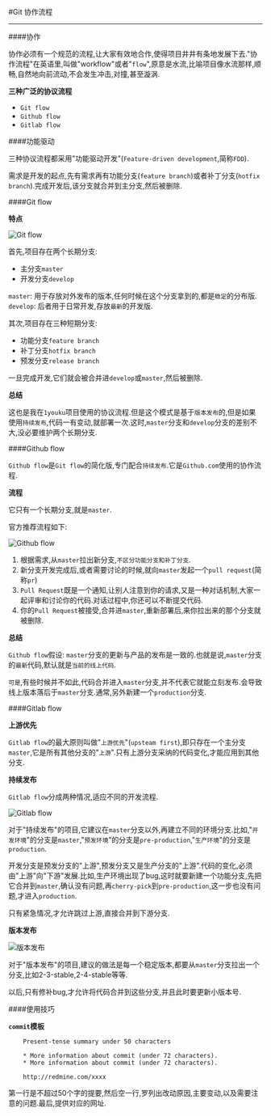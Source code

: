 #Git 协作流程

---

####协作

协作必须有一个规范的流程,让大家有效地合作,使得项目井井有条地发展下去."协作流程"在英语里,叫做"workflow"或者"`flow`",原意是水流,比喻项目像水流那样,顺畅,自然地向前流动,不会发生冲击,对撞,甚至漩涡.

**三种广泛的协议流程**

* `Git flow`
* `Github flow`
* `Gitlab flow`

####功能驱动

三种协议流程都采用"功能驱动开发"(`Feature-driven development`,简称`FDD`).

需求是开发的起点,先有需求再有功能分支(`feature branch`)或者补丁分支(`hotfix branch`).完成开发后,该分支就合并到主分支,然后被删除.


####Git flow

**特点**

![Git flow](./img/01.png "Git flow")

首先,项目存在两个长期分支:

* 主分支`master`
* 开发分支`develop`

`master`: 用于存放对外发布的版本,任何时候在这个分支拿到的,都是`稳定`的分布版.  
`develop`: 后者用于日常开发,存放`最新`的开发版.

其次,项目存在三种短期分支:

* 功能分支`feature branch`
* 补丁分支`hotfix branch`
* 预发分支`release branch`

一旦完成开发,它们就会被合并进`develop`或`master`,然后被删除.

**总结**

这也是我在`1youku`项目使用的协议流程.但是这个模式是基于`版本发布`的,但是如果使用`持续发布`,代码一有变动,就部署一次.这时,`master`分支和`develop`分支的差别不大,没必要维护两个长期分支.

####Github flow

`Github flow`是`Git flow`的简化版,专门配合`持续发布`.它是`Github.com`使用的协作流程.

**流程**

它只有一个长期分支,就是`master`.

官方推荐流程如下:

![Github flow](./img/02.png "Github flow")

1. 根据需求,从`master`拉出新分支,`不区分功能分支和补丁分支`.
2. 新分支开发完成后,或者需要讨论的时候,就向`master`发起一个`pull request`(简称`pr`)
3. `Pull Request`既是一个通知,让别人注意到你的请求,又是一种对话机制,大家一起评审和讨论你的代码.对话过程中,你还可以不断提交代码.
4. 你的`Pull Request`被接受,合并进`master`,重新部署后,来你拉出来的那个分支就被删除.

**总结**

`Github flow`假设: `master`分支的更新与产品的发布是一致的.也就是说,`master`分支的`最新`代码,默认就是`当前的线上代码`.

`可是`,有些时候并不如此,代码合并进入`master`分支,并不代表它就能立刻发布.会导致线上版本落后于`master`分支.通常,另外新建一个`production`分支.

####Gitlab flow

**上游优先**

`Gitlab flow`的最大原则叫做"`上游优先`"(`upsteam first`),即只存在一个主分支`master`,它是所有其他分支的"`上游`".只有上游分支采纳的代码变化,才能应用到其他分支.

**持续发布**

`Gitlab flow`分成两种情况,适应不同的开发流程.

![Gitlab flow](./img/03.png "Gitlab flow")

对于"持续发布"的项目,它建议在`master`分支以外,再建立不同的环境分支.比如,"`开发环境`"的分支是`master`,"`预发环境`"的分支是`pre-production`,"`生产环境`"的分支是`production`.

开发分支是预发分支的"上游",预发分支又是生产分支的"上游".代码的变化,必须由"上游"向"下游"发展.比如,生产环境出现了bug,这时就要新建一个功能分支,先把它合并到`master`,确认没有问题,再`cherry-pick`到`pre-production`,这一步也没有问题,才进入`production`.

只有紧急情况,才允许跳过上游,直接合并到下游分支.

**版本发布**

![版本发布](./img/04.png "版本发布")

对于"版本发布"的项目,建议的做法是每一个稳定版本,都要从`master`分支拉出一个分支,比如2-3-stable,2-4-stable等等.

以后,只有修补bug,才允许将代码合并到这些分支,并且此时要更新小版本号.

####使用技巧

**`commit`模板**

		Present-tense summary under 50 characters

		* More information about commit (under 72 characters).
		* More information about commit (under 72 characters).
		
		http://redmine.com/xxxx
		
第一行是不超过50个字的提要,然后空一行,罗列出改动原因,主要变动,以及需要注意的问题.最后,提供对应的网址.









